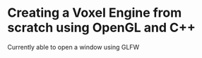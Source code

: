 # Creating a Voxel Engine from scratch using OpenGL and C++
Currently able to open a window using GLFW
